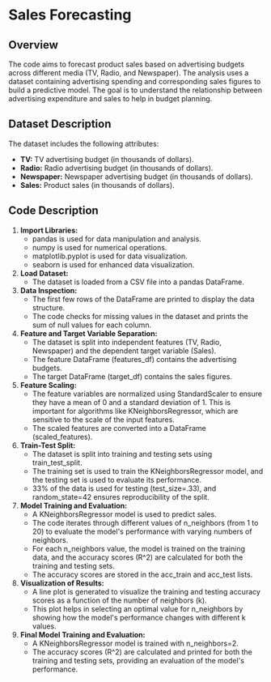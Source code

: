 # Sales Forecasting

## Overview

The code aims to forecast product sales based on advertising budgets across different media (TV, Radio, and Newspaper). The analysis uses a dataset containing advertising spending and corresponding sales figures to build a predictive model. The goal is to understand the relationship between advertising expenditure and sales to help in budget planning.

## Dataset Description

The dataset includes the following attributes:

- **TV:** TV advertising budget (in thousands of dollars).
- **Radio:** Radio advertising budget (in thousands of dollars).
- **Newspaper:** Newspaper advertising budget (in thousands of dollars).
- **Sales:** Product sales (in thousands of dollars).

## Code Description

1. **Import Libraries:**
    - pandas is used for data manipulation and analysis.
    - numpy is used for numerical operations.
    - matplotlib.pyplot is used for data visualization.
    - seaborn is used for enhanced data visualization.
2. **Load Dataset:**
    - The dataset is loaded from a CSV file into a pandas DataFrame.
3. **Data Inspection:**
    - The first few rows of the DataFrame are printed to display the data structure.
    - The code checks for missing values in the dataset and prints the sum of null values for each column.
4. **Feature and Target Variable Separation:**
    - The dataset is split into independent features (TV, Radio, Newspaper) and the dependent target variable (Sales).
    - The feature DataFrame (features_df) contains the advertising budgets.
    - The target DataFrame (target_df) contains the sales figures.
5. **Feature Scaling:**
    - The feature variables are normalized using StandardScaler to ensure they have a mean of 0 and a standard deviation of 1. This is important for algorithms like KNeighborsRegressor, which are sensitive to the scale of the input features.
    - The scaled features are converted into a DataFrame (scaled_features).
6. **Train-Test Split:**
    - The dataset is split into training and testing sets using train_test_split.
    - The training set is used to train the KNeighborsRegressor model, and the testing set is used to evaluate its performance.
    - 33% of the data is used for testing (test_size=.33), and random_state=42 ensures reproducibility of the split.
7. **Model Training and Evaluation:**
    - A KNeighborsRegressor model is used to predict sales.
    - The code iterates through different values of n_neighbors (from 1 to 20) to evaluate the model's performance with varying numbers of neighbors.
    - For each n_neighbors value, the model is trained on the training data, and the accuracy scores (R^2) are calculated for both the training and testing sets.
    - The accuracy scores are stored in the acc_train and acc_test lists.
8. **Visualization of Results:**
    - A line plot is generated to visualize the training and testing accuracy scores as a function of the number of neighbors (k).
    - This plot helps in selecting an optimal value for n_neighbors by showing how the model's performance changes with different k values.
9. **Final Model Training and Evaluation:**
    - A KNeighborsRegressor model is trained with n_neighbors=2.
    - The accuracy scores (R^2) are calculated and printed for both the training and testing sets, providing an evaluation of the model's performance.
